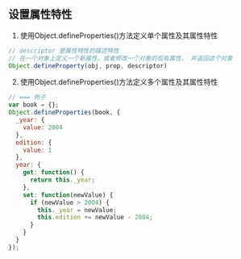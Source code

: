 
## 设置属性特性
1. 使用Object.defineProperties()方法定义单个属性及其属性特性
  ```js
  // descriptor 是属性特性的描述特性
  // 在一个对象上定义一个新属性，或者修改一个对象的现有属性， 并返回这个对象
  Object.defineProperty(obj, prop, descriptor)
  ```

2. 使用Object.defineProperties()方法定义多个属性及其属性特性
  ```js
  // === 例子
  var book = {};
  Object.defineProperties(book, {
    _year: {
      value: 2004
    },
    edition: {
      value: 1
    },
    year: {
      get: function() {
        return this._year;
      },
      set: function(newValue) {
        if (newValue > 2004) {
          this._year = newValue;
          this.edition += newValue - 2004;
        }
      }
    }
  });
  ```


## 
```js

```





 



